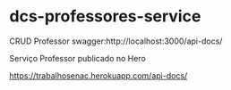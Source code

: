 # dcs-professores-service

CRUD Professor
swagger:http://localhost:3000/api-docs/

Serviço Professor publicado no Hero

https://trabalhosenac.herokuapp.com/api-docs/